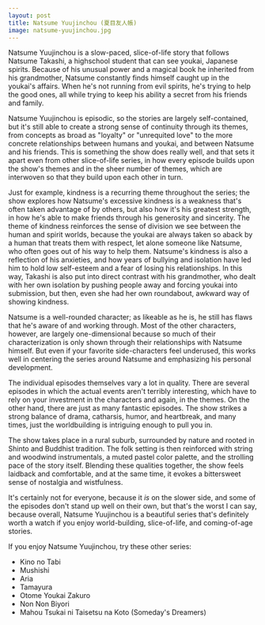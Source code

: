 ```yaml
---
layout: post
title: Natsume Yuujinchou (夏目友人帳)
image: natsume-yuujinchou.jpg
---
```


Natsume Yuujinchou is a slow-paced, slice-of-life story that follows Natsume Takashi, a highschool student that can see youkai, Japanese spirits.
Because of his unusual power and a magical book he inherited from his grandmother, Natsume constantly finds himself caught up in the youkai's affairs.
When he's not running from evil spirits, he's trying to help the good ones, all while trying to keep his ability a secret from his friends and family.

Natsume Yuujinchou is episodic, so the stories are largely self-contained, but it's still able to create a strong sense of continuity through its themes, from concepts as broad as "loyalty" or "unrequited love" to the more concrete relationships between humans and youkai, and between Natsume and his friends.
This is something the show does really well, and that sets it apart even from other slice-of-life series, in how every episode builds upon the show's themes and in the sheer number of themes, which are interwoven so that they build upon each other in turn.

Just for example, kindness is a recurring theme throughout the series; the show explores how Natsume's excessive kindness is a weakness that's often taken advantage of by others, but also how it's his greatest strength, in how he's able to make friends through his generosity and sincerity.
The theme of kindness reinforces the sense of division we see between the human and spirit worlds, because the youkai are always taken so aback by a human that treats them with respect, let alone someone like Natsume, who often goes out of his way to help them.
Natsume's kindness is also a reflection of his anxieties, and how years of bullying and isolation have led him to hold low self-esteem and a fear of losing his relationships.
In this way, Takashi is also put into direct contrast with his grandmother, who dealt with her own isolation by pushing people away and forcing youkai into submission, but then, even she had her own roundabout, awkward way of showing kindness.

Natsume is a well-rounded character; as likeable as he is, he still has flaws that he's aware of and working through.
Most of the other characters, however, are largely one-dimensional because so much of their characterization is only shown through their relationships with Natsume himself.
But even if your favorite side-characters feel underused, this works well in centering the series around Natsume and emphasizing his personal development.

The individual episodes themselves vary a lot in quality.
There are several episodes in which the actual events aren't terribly interesting, which have to rely on your investment in the characters and again, in the themes.
On the other hand, there are just as many fantastic episodes.
The show strikes a strong balance of drama, catharsis, humor, and heartbreak, and many times, just the worldbuilding is intriguing enough to pull you in.

The show takes place in a rural suburb, surrounded by nature and rooted in Shinto and Buddhist tradition.
The folk setting is then reinforced with string and woodwind instrumentals, a muted pastel color palette, and the strolling pace of the story itself.
Blending these qualities together, the show feels laidback and comfortable, and at the same time, it evokes a bittersweet sense of nostalgia and wistfulness.

It's certainly not for everyone, because it *is* on the slower side, and some of the episodes don't stand up well on their own, but that's the worst I can say, because overall, Natsume Yuujinchou is a beautiful series that's definitely worth a watch if you enjoy world-building, slice-of-life, and coming-of-age stories.

If you enjoy Natsume Yuujinchou, try these other series:

* Kino no Tabi
* Mushishi
* Aria
* Tamayura
* Otome Youkai Zakuro
* Non Non Biyori
* Mahou Tsukai ni Taisetsu na Koto (Someday's Dreamers)